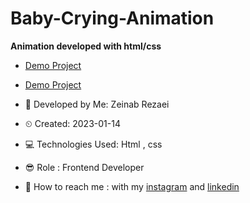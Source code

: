 # Baby-Crying-Animation
**Animation developed with html/css**

- [Demo Project](https://user-images.githubusercontent.com/121185931/212440502-e513ea56-e04d-4fc2-808d-e17f4ddb19fa.mp4
)

- [Demo Project](https://zeinab-rezaei-web.github.io/Baby-Crying-Animation/)


- 👩 Developed by Me: Zeinab Rezaei

- ⏲ Created: 2023-01-14

- 💻 Technologies Used: Html , css 

- 😎 Role : Frontend Developer

- 🔗 How to reach me : with my [instagram](https://www.instagram.com/zeinab.rezaei.web) and [linkedin](https://www.linkedin.com/in/zeinab-rezaei-web)
